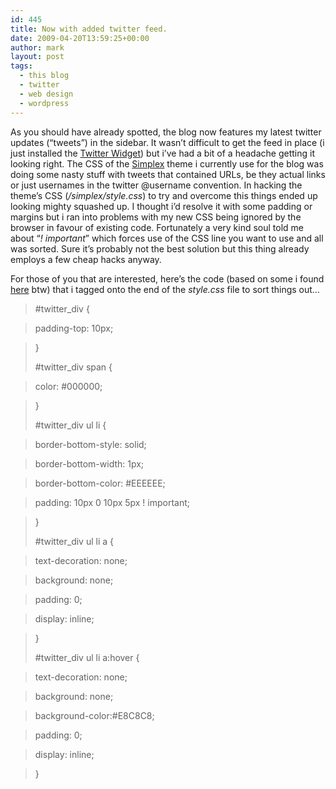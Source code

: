 ```yaml
---
id: 445
title: Now with added twitter feed.
date: 2009-04-20T13:59:25+00:00
author: mark
layout: post
tags:
  - this blog
  - twitter
  - web design
  - wordpress
---
```

As you should have already spotted, the blog now features my latest twitter updates (&#8220;tweets&#8221;) in the sidebar. It wasn&#8217;t difficult to get the feed in place (i just installed the [Twitter Widget](http://wordpress.org/extend/plugins/twitter-widget/)) but i&#8217;ve had a bit of a headache getting it looking right. The CSS of the [Simplex](http://wordpress.org/extend/themes/simplex) theme i currently use for the blog was doing some nasty stuff with tweets that contained URLs, be they actual links or just usernames in the twitter @username convention. In hacking the theme&#8217;s CSS (_/simplex/style.css_) to try and overcome this things ended up looking mighty squashed up. I thought i&#8217;d resolve it with some padding or margins but i ran into problems with my new CSS being ignored by the browser in favour of existing code. Fortunately a very kind soul told me about &#8220;_! important_&#8221; which forces use of the CSS line you want to use and all was sorted. Sure it&#8217;s probably not the best solution but this thing already employs a few cheap hacks anyway.

For those of you that are interested, here&#8217;s the code (based on some i found [here](http://www.designisphilosophy.com/css/create-a-twitter-box-in-your-sidebar-20081106/) btw) that i tagged onto the end of the _style.css_ file to sort things out&#8230;

> #twitter_div {
  
> padding-top: 10px;
  
> }
> 
> #twitter_div span {
  
> color: #000000;
  
> }
> 
> #twitter_div ul li {
  
> border-bottom-style: solid;
  
> border-bottom-width: 1px;
  
> border-bottom-color: #EEEEEE;
  
> padding: 10px 0 10px 5px ! important;
  
> }
> 
> #twitter_div ul li a {
  
> text-decoration: none;
  
> background: none;
  
> padding: 0;
  
> display: inline;
  
> }
> 
> #twitter_div ul li a:hover {
  
> text-decoration: none;
  
> background: none;
  
> background-color:#E8C8C8;
  
> padding: 0;
  
> display: inline;
  
> }